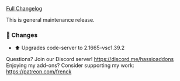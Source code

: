 [Full Changelog][changelog]

This is general maintenance release.

### 🔨 Changes

- :arrow_up: Upgrades code-server to 2.1665-vsc1.39.2

[changelog]: https://github.com/hassio-addons/addon-vscode/compare/v1.0.0...v1.0.1

Questions? Join our Discord server! https://discord.me/hassioaddons
Enjoying my add-ons? Consider supporting my work: https://patreon.com/frenck